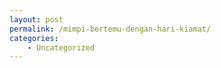 ```yaml
---
layout: post
permalink: /mimpi-bertemu-dengan-hari-kiamat/
categories:
    - Uncategorized
---
```


